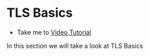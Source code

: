# TLS Basics
  - Take me to [Video Tutorial](https://kodekloud.com/courses/1378608/lectures/31704329)
  
In this section we will take a look at TLS Basics
